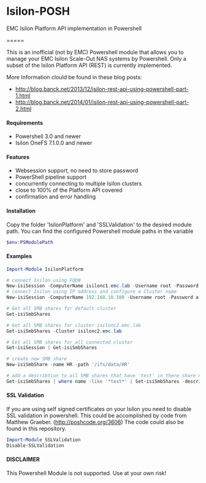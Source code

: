 # Isilon-POSH

EMC Isilon Platform API implementation in Powershell

=====

This is an inofficial (not by EMC) Powershell module that allows you to manage your EMC Isilon Scale-Out NAS systems by Powershell. Only a subset of the  Isilon Platform API (REST) is currently implemented. 

More Information clould be found in these blog posts:
* http://blog.banck.net/2013/12/isilon-rest-api-using-powershell-part-1.html
* http://blog.banck.net/2014/01/isilon-rest-api-using-powershell-part-2.html

#### Requirements
* Powershell 3.0 and newer
* Isilon OneFS 7.1.0.0 and newer

#### Features
* Websession support, no need to store password
* PowerShell pipeline support
* concurrently connecting to multiple Isilon clusters
* close to 100% of the Platform API covered
* confirmation and error handling

#### Installation

Copy the folder 'IsilonPlatform' and 'SSLValidation' to the desired module path.
You can find the configured Powershell module paths in the variable 
```PowerShell
$env:PSModulePath
```

#### Examples
```PowerShell
Import-Module IsilonPlatform

# connect Isilon using FQDN
New-isiSession -ComputerName isilonc1.emc.lab -Username root -Password a
# connect Isilon using IP address and configure a Cluster name
New-isiSession -ComputerName 192.168.10.100 -Username root -Password a -Cluster isilonc2.emc.lab

# Get all SMB shares for default cluster
Get-isiSmbShares

# Get all SMB shares for cluster isilonc2.emc.lab
Get-isiSmbShares -Cluster isilonc2.emc.lab

# Get all SMB shares for all connected cluster
Get-isiSession | Get-isiSmbShares

# create new SMB share
New-isiSmbShare -name HR -path '/ifs/data/HR'

# add a describtion to all SMB shares that have 'test' in there share name
Get-isiSmbShares | where name -like '*test*' | Set-isiSmbShares -describtion 'This is a Test Share'
```

#### SSL Validation
If you are using self signed certificates on your Isilon you need to disable SSL validation in powershell.
This could be accomplished by code from Matthew Graeber. (http://poshcode.org/3606)
The code could also be found in this repository.

```PowerShell
Import-Module SSLValidation
Disable-SSLValidation
```

#### DISCLAIMER
This Powershell Module is not supported. Use at your own risk!
